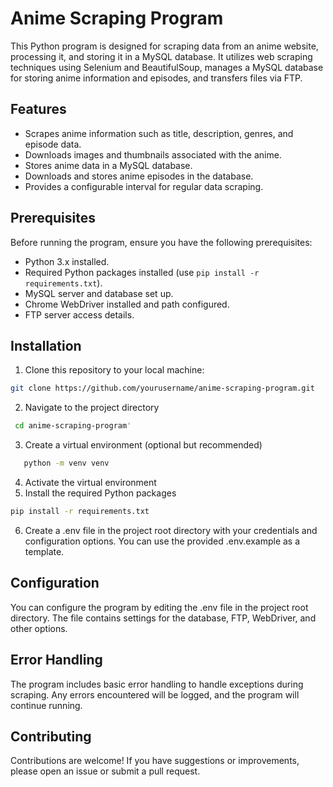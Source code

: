 # Anime Scraping Program

This Python program is designed for scraping data from an anime website, processing it, and storing it in a MySQL database. It utilizes web scraping techniques using Selenium and BeautifulSoup, manages a MySQL database for storing anime information and episodes, and transfers files via FTP.

## Features

- Scrapes anime information such as title, description, genres, and episode data.
- Downloads images and thumbnails associated with the anime.
- Stores anime data in a MySQL database.
- Downloads and stores anime episodes in the database.
- Provides a configurable interval for regular data scraping.

## Prerequisites

Before running the program, ensure you have the following prerequisites:

- Python 3.x installed.
- Required Python packages installed (use `pip install -r requirements.txt`).
- MySQL server and database set up.
- Chrome WebDriver installed and path configured.
- FTP server access details.

## Installation

1. Clone this repository to your local machine:

```bash
git clone https://github.com/yourusername/anime-scraping-program.git
```
2. Navigate to the project directory
 ```bash
  cd anime-scraping-program'
  ```
3. Create a virtual environment (optional but recommended)
```bash
   python -m venv venv
```
4. Activate the virtual environment
5. Install the required Python packages
```bash
pip install -r requirements.txt
```
6. Create a .env file in the project root directory with your credentials and configuration options. You can use the provided .env.example as a template.

## Configuration

You can configure the program by editing the .env file in the project root directory. The file contains settings for the database, FTP, WebDriver, and other options.

## Error Handling
The program includes basic error handling to handle exceptions during scraping. Any errors encountered will be logged, and the program will continue running.

## Contributing
Contributions are welcome! If you have suggestions or improvements, please open an issue or submit a pull request.
